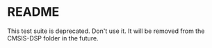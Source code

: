 README
======

This test suite is deprecated. Don't use it.
It will be removed from the CMSIS-DSP folder in the future.
